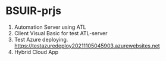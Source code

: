# BSUIR-prjs

1. Automation Server using ATL
2. Client Visual Basic for test ATL-server 
3. Test Azure deploying. https://testazuredeploy20211105045903.azurewebsites.net
4. Hybrid Cloud App
